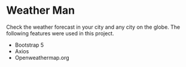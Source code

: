 # Weather Man

Check the weather forecast in your city and any city on the globe. The following features were used in this project.

- Bootstrap 5
- Axios
- Openweathermap.org
